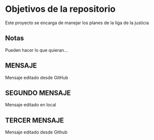 # Objetivos de la repositorio

Este proyecto se encarga de manejar los planes de la liga de la justicia


## Notas
Pueden hacer lo que quieran...

## MENSAJE
Mensaje editado desde GitHub

## SEGUNDO MENSAJE
Mensaje editado en local

## TERCER MENSAJE
Mensaje editado desde Github
